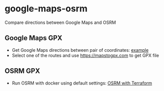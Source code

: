 # google-maps-osrm

Compare directions between Google Maps and OSRM

## Google Maps GPX

- Get Google Maps directions between pair of coordinates: [example](https://www.google.com/maps/dir/20.9967943,105.8690124/21.043666864560734,+105.83550324106861/@21.0202649,105.8324446,14z/data=!3m1!4b1!4m7!4m6!1m0!1m3!2m2!1d105.8355032!2d21.0436669!3e2?entry=ttu)
- Select one of the routes and use https://mapstogpx.com to get GPX file

## OSRM GPX

- Run OSRM with docker using default settings: [OSRM with Terraform](https://github.com/evgeniyarbatov/osrm-terraform/tree/main)
